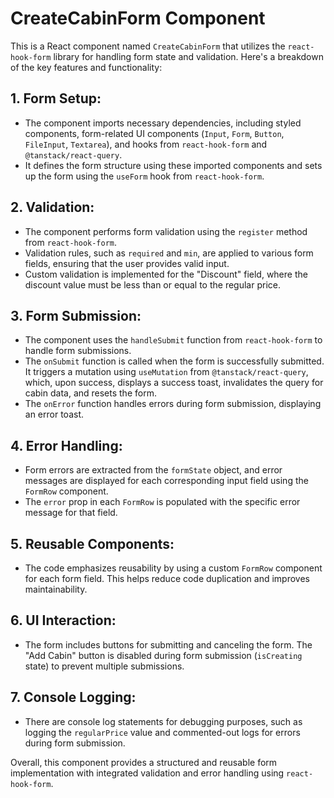 # CreateCabinForm Component

This is a React component named `CreateCabinForm` that utilizes the `react-hook-form` library for handling form state and validation. Here's a breakdown of the key features and functionality:

## 1. Form Setup:

- The component imports necessary dependencies, including styled components, form-related UI components (`Input`, `Form`, `Button`, `FileInput`, `Textarea`), and hooks from `react-hook-form` and `@tanstack/react-query`.
- It defines the form structure using these imported components and sets up the form using the `useForm` hook from `react-hook-form`.

## 2. Validation:

- The component performs form validation using the `register` method from `react-hook-form`.
- Validation rules, such as `required` and `min`, are applied to various form fields, ensuring that the user provides valid input.
- Custom validation is implemented for the "Discount" field, where the discount value must be less than or equal to the regular price.

## 3. Form Submission:

- The component uses the `handleSubmit` function from `react-hook-form` to handle form submissions.
- The `onSubmit` function is called when the form is successfully submitted. It triggers a mutation using `useMutation` from `@tanstack/react-query`, which, upon success, displays a success toast, invalidates the query for cabin data, and resets the form.
- The `onError` function handles errors during form submission, displaying an error toast.

## 4. Error Handling:

- Form errors are extracted from the `formState` object, and error messages are displayed for each corresponding input field using the `FormRow` component.
- The `error` prop in each `FormRow` is populated with the specific error message for that field.

## 5. Reusable Components:

- The code emphasizes reusability by using a custom `FormRow` component for each form field. This helps reduce code duplication and improves maintainability.

## 6. UI Interaction:

- The form includes buttons for submitting and canceling the form. The "Add Cabin" button is disabled during form submission (`isCreating` state) to prevent multiple submissions.

## 7. Console Logging:

- There are console log statements for debugging purposes, such as logging the `regularPrice` value and commented-out logs for errors during form submission.

Overall, this component provides a structured and reusable form implementation with integrated validation and error handling using `react-hook-form`.
